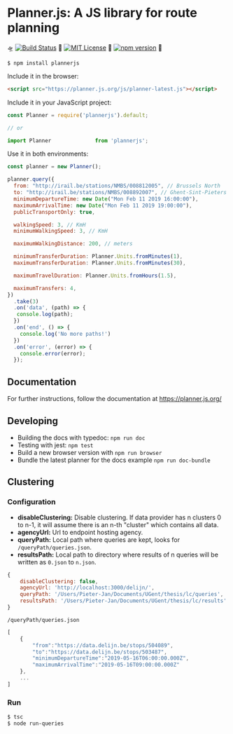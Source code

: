 # Planner.js: A JS library for route planning

🛸️ [![Build Status](https://travis-ci.org/openplannerteam/planner.js.svg?branch=dev)](https://travis-ci.org/openplannerteam/planner.js) 🚴 [![MIT License](https://img.shields.io/github/license/openplannerteam/planner.js.svg?maxAge=2592000)](https://github.com/openplannerteam/planner.js/blob/master/LICENSE) 🚉  [![npm version](https://badge.fury.io/js/plannerjs.svg)](https://badge.fury.io/js/plannerjs) 🚀

```
$ npm install plannerjs
```

Include it in the browser:
```html
<script src="https://planner.js.org/js/planner-latest.js"></script>
```

Include it in your JavaScript project:
```javascript
const Planner = require('plannerjs').default;

// or

import Planner              from 'plannerjs';
```

Use it in both environments:
```javascript
const planner = new Planner();

planner.query({
  from: "http://irail.be/stations/NMBS/008812005", // Brussels North
  to: "http://irail.be/stations/NMBS/008892007", // Ghent-Sint-Pieters
  minimumDepartureTime: new Date("Mon Feb 11 2019 16:00:00"),
  maximumArrivalTime: new Date("Mon Feb 11 2019 19:00:00"),
  publicTransportOnly: true,

  walkingSpeed: 3, // KmH
  minimumWalkingSpeed: 3, // KmH

  maximumWalkingDistance: 200, // meters

  minimumTransferDuration: Planner.Units.fromMinutes(1),
  maximumTransferDuration: Planner.Units.fromMinutes(30),

  maximumTravelDuration: Planner.Units.fromHours(1.5),

  maximumTransfers: 4,
})
  .take(3)
  .on('data', (path) => {
   console.log(path);
  })
  .on('end', () => {
    console.log('No more paths!')
  })
  .on('error', (error) => {
    console.error(error);
  });
```

## Documentation

For further instructions, follow the documentation at https://planner.js.org/

## Developing

 * Building the docs with typedoc: `npm run doc`
 * Testing with jest: `npm test`
 * Build a new browser version with `npm run browser`
 * Bundle the latest planner for the docs example `npm run doc-bundle`

## Clustering

### Configuration

- **disableClustering:** Disable clustering. If data provider has n clusters 0 to n-1, it will assume there is an n-th "cluster" which contains all data.
- **agencyUrl:** Url to endpoint hosting agency.
- **queryPath:** Local path where queries are kept, looks for `/queryPath/queries.json`.
- **resultsPath:** Local path to directory where results of n queries will be written as `0.json` to `n.json`.

```js
{
    disableClustering: false,
    agencyUrl: 'http://localhost:3000/delijn/',
    queryPath: '/Users/Pieter-Jan/Documents/UGent/thesis/lc/queries',
    resultsPath: '/Users/Pieter-Jan/Documents/UGent/thesis/lc/results'
}
```

`/queryPath/queries.json`

```js
[
    {
        "from":"https://data.delijn.be/stops/504089",
        "to":"https://data.delijn.be/stops/503487",
        "minimumDepartureTime":"2019-05-16T06:00:00.000Z",
        "maximumArrivalTime":"2019-05-16T09:00:00.000Z"
    },
    ...
]
```

### Run

```bash
$ tsc
$ node run-queries
```
